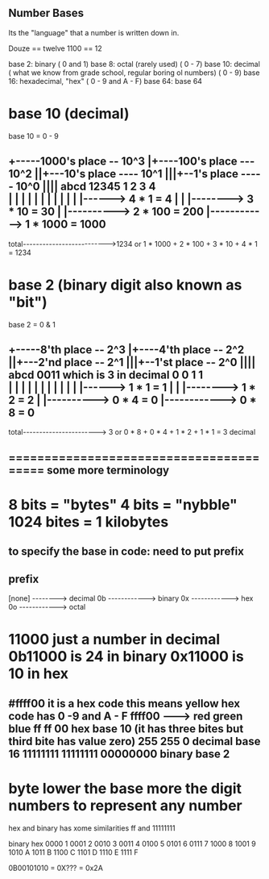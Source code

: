 Number Bases
---------------------

Its the "language" that a number is written down in.

Douze == twelve
1100 == 12

base 2: binary ( 0 and 1)
base 8: octal (rarely used) ( 0 - 7)
base 10: decimal ( what we know from grade school, regular boring ol numbers) ( 0 - 9)
base 16: hexadecimal, "hex" ( 0 - 9 and A - F)
base 64: base 64


base 10 (decimal)
=========================
base 10 = 0 - 9

+-----1000's place -- 10^3
|+----100's place --- 10^2
||+---10's place ---- 10^1
|||+--1's place ----- 10^0
||||
abcd
12345
1 2 3 4  
| | | | 
| | | | 
| | | |------> 4 *    1 =          4
| | |--------> 3 *   10 =         30
| |----------> 2 *  100 =        200
|------------> 1 * 1000 =       1000
---------------------------------------
total-------------------------->1234
or 
1 * 1000 + 2 * 100 + 3 * 10 + 4 * 1 = 1234

base 2 (binary digit also known as "bit")
============================================
base 2 = 0 & 1

+-----8'th place -- 2^3
|+----4'th place -- 2^2
||+---2'nd place -- 2^1
|||+--1'st place -- 2^0
||||
abcd
0011 which is 3 in decimal
0 0 1 1  
| | | | 
| | | | 
| | | |------> 1 *  1 =       1
| | |--------> 1 *  2 =       2
| |----------> 0 *  4 =       0
|------------> 0 *  8 =       0
---------------------------------------
total-----------------------> 3
or 
0 * 8 + 0 * 4 + 1 * 2 + 1 * 1 = 3 decimal

========================================
some more terminology
---------------------
8 bits = "bytes"
4 bits = "nybble"
1024 bites = 1 kilobytes
===================

to specify the base in code: need to put prefix 
-------
prefix
-------
[none] --------> decimal
0b ------------> binary
0x ------------> hex
0o ------------> octal

11000 just a number in decimal
0b11000 is 24 in binary
0x11000 is 10 in hex
==============================================================
#ffff00 it is a hex code this means yellow
hex code has 0 -9 and A - F
ffff00 --->
red      green    blue
ff       ff       00        hex     base 10    (it has three bites but third bite has value zero)
255      255      0         decimal base 16
11111111 11111111 00000000  binary  base 2
--------
  byte 
lower the base more the digit numbers to represent any number
====================================================================================
hex and binary has xome similarities
ff and 11111111

binary hex
0000   1
0001   2
0010   3
0011   4
0100   5
0101   6
0111   7
1000   8
1001   9
1010   A
1011   B
1100   C
1101   D
1110   E
1111   F

0B00101010 = 0X???
           = 0x2A

